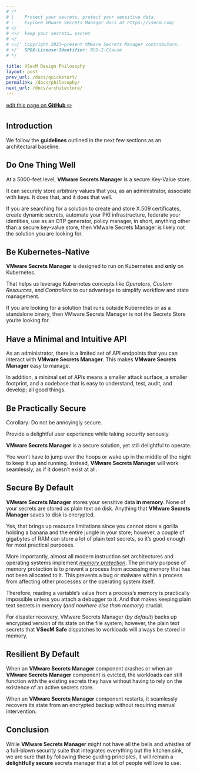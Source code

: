 ```yaml
---
# /*
# |    Protect your secrets, protect your sensitive data.
# :    Explore VMware Secrets Manager docs at https://vsecm.com/
# </
# <>/  keep your secrets… secret
# >/
# <>/' Copyright 2023–present VMware Secrets Manager contributors.
# >/'  SPDX-License-Identifier: BSD-2-Clause
# */

title: VSecM Design Philosophy
layout: post
prev_url: /docs/quickstart/
permalink: /docs/philosophy/
next_url: /docs/architecture/
---
```


<p class="github-button"
><a href="https://github.com/vmware-tanzu/secrets-manager/blob/main/docs/_pages/0060-philosophy.md"
>edit this page on <strong>GitHub</strong> ✏️</a></p>

## Introduction

We follow the **guidelines** outlined in the next few sections as an
architectural baseline.

## Do One Thing Well

At a 5000-feet level, **VMware Secrets Manager** is a secure Key-Value store.

It can securely store arbitrary values that you, as an administrator, associate
with keys. It does that, and it does that well.

If you are searching for a solution to create and store X.509 certificates,
create dynamic secrets, automate your PKI infrastructure, federate your
identities, use as an OTP generator, policy manager, in short, anything other
than a secure key-value store, then VMware Secrets Manager is likely not the solution you are
looking for.

## Be Kubernetes-Native

**VMware Secrets Manager** is designed to run on Kubernetes and **only** on Kubernetes.

That helps us leverage Kubernetes concepts like *Operators*, *Custom Resources*,
and *Controllers* to our advantage to simplify workflow and state management.

If you are looking for a solution that runs outside Kubernetes or as a
standalone binary, then VMware Secrets Manager is not the Secrets Store you’re looking for.

## Have a Minimal and Intuitive API

As an administrator, there is a limited set of API endpoints that you can
interact with **VMware Secrets Manager**. This makes **VMware Secrets Manager** easy to manage.

In addition, a minimal set of APIs means a smaller attack surface, a smaller
footprint, and a codebase that is easy to understand, test, audit, and
develop; all good things.

## Be Practically Secure

Corollary: Do not be annoyingly secure.

Provide a delightful user experience while taking security seriously.

**VMware Secrets Manager** is a secure solution, yet still delightful to operate.

You won’t have to jump over the hoops or wake up in the middle of the night
to keep it up and running. Instead, **VMware Secrets Manager** will work seamlessly, as if it
doesn’t exist at all.

## Secure By Default

**VMware Secrets Manager** stores your sensitive data **in memory**. None of your secrets
are stored as plain text on disk. Anything that **VMware Secrets Manager** saves to disk
is encrypted.

Yes, that brings up resource limitations since you cannot store a gorilla holding
a banana and the entire jungle in your store; however, a couple of gigabytes of
RAM can store a lot of plain text secrets, so it’s good enough for most
practical purposes.

More importantly, almost all modern instruction set architectures and
operating systems implement [*memory protection*][memory-protection]. The primary
purpose of memory protection is to prevent a process from accessing memory that
has not been allocated to it. This prevents a bug or malware within a process
from affecting other processes or the operating system itself.

[memory-protection]: https://en.wikipedia.org/wiki/Memory_protection "Memory Protection (Wikipedia)"

Therefore, reading a variable’s value from a process’s memory is practically
impossible unless you attach a debugger to it. And that makes keeping
plain text secrets in memory (*and nowhere else than memory*) crucial.

For disaster recovery, VMware Secrets Manager (*by default*) backs up encrypted version of
its state on the file system; however, the
plain text secrets that **VSecM Safe** dispatches to
workloads will always be stored in memory.

## Resilient By Default

When an **VMware Secrets Manager** component crashes or when an **VMware Secrets Manager** component is evicted,
the workloads can still function with the existing secrets they have without
having to rely on the existence of an active secrets store.

When an **VMware Secrets Manager** component restarts, it seamlessly recovers its state from an
encrypted backup without requiring manual intervention.

## Conclusion

While **VMware Secrets Manager** might not have all the bells and whistles of a full-blown
security suite that integrates everything but the kitchen sink, we are sure
that by following these guiding principles, it will remain a
**delightfully secure** secrets manager that a lot of people will love to use.
